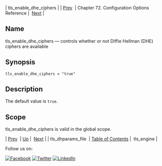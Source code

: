| tls_enable_dhe_ciphers |
| [Prev](conf.ref.tls_dhparams_file.php)  | Chapter 72. Configuration Options Reference |  [Next](config.tls_engine.php) |

<a name="conf.ref.tls_enable_dhe_ciphers"></a>
## Name

tls_enable_dhe_ciphers — controls whether or not Diffie Hellman (DHE) ciphers are available

## Synopsis

`tls_enable_dhe_ciphers = "true"`

<a name="idp27020512"></a>
## Description

The default value is `true`.

<a name="idp27022768"></a>
## Scope

tls_enable_dhe_ciphers is valid in the global scope.

| [Prev](conf.ref.tls_dhparams_file.php)  | [Up](config.options.ref.php) |  [Next](config.tls_engine.php) |
| tls_dhparams_file  | [Table of Contents](index.php) |  tls_engine |

Follow us on:

[![Facebook](https://support.messagesystems.com/images/icon-facebook.png)](http://www.facebook.com/messagesystems) [![Twitter](https://support.messagesystems.com/images/icon-twitter.png)](http://twitter.com/#!/MessageSystems) [![LinkedIn](https://support.messagesystems.com/images/icon-linkedin.png)](http://www.linkedin.com/company/message-systems)